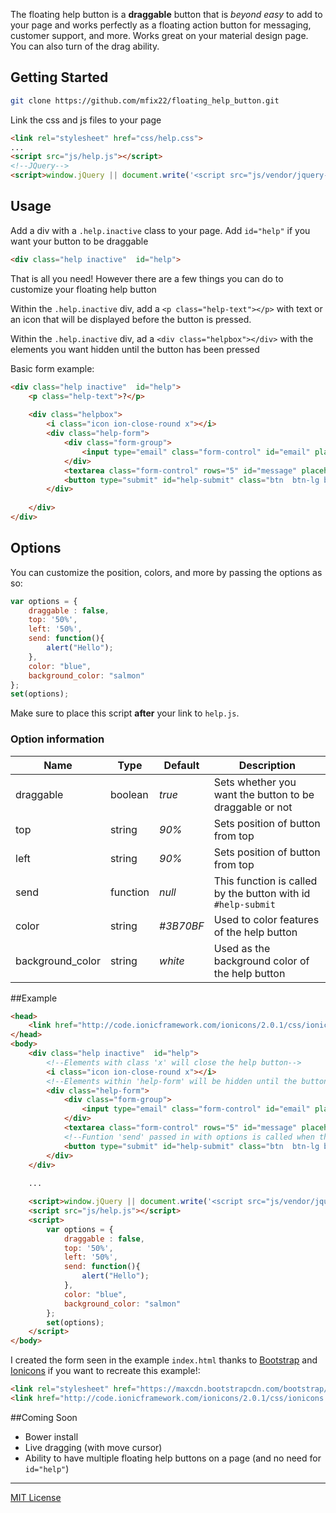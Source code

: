The floating help button is a **draggable** button that is _beyond easy_ to add to your page and works perfectly as a floating action button for messaging, customer support, and more. Works great on your material design page. You can also turn of the drag ability.

## Getting Started

```bash
git clone https://github.com/mfix22/floating_help_button.git
```

Link the css and js files to your page
```html
<link rel="stylesheet" href="css/help.css">
...
<script src="js/help.js"></script>
<!--JQuery-->
<script>window.jQuery || document.write('<script src="js/vendor/jquery-1.11.2.js"><\/script>');</script>
```

## Usage
Add a div with a `.help.inactive` class to your page. Add `id="help"` if you want your button to be draggable
```html
<div class="help inactive"  id="help">
```

That is all you need! However there are a few things you can do to customize your floating help button

Within the `.help.inactive` div, add a `<p class="help-text"></p>` with text or an icon that will be displayed before the button is pressed. 

Within the `.help.inactive` div, ad a `<div class="helpbox"></div>` with the elements you want hidden until the button has been pressed

Basic form example:
```html
<div class="help inactive"  id="help">
    <p class="help-text">?</p>
    
    <div class="helpbox">
        <i class="icon ion-close-round x"></i>
        <div class="help-form">
            <div class="form-group">
                <input type="email" class="form-control" id="email" placeholder="Email" required>
            </div>
            <textarea class="form-control" rows="5" id="message" placeholder="Message" required></textarea>
            <button type="submit" id="help-submit" class="btn  btn-lg btn-block">SEND</button>
        </div>
            
    </div>
</div>
```

## Options
You can customize the position, colors, and more by passing the options as so: 
```js
var options = {
    draggable : false,
    top: '50%',
    left: '50%',
    send: function(){
        alert("Hello");
    },
    color: "blue",
    background_color: "salmon"
};
set(options);
```


Make sure to place this script **after** your link to `help.js`.

### Option information
 Name          | Type        | Default     | Description 
 ------------- | ----------- | ----------- | ----------- 
 draggable     | boolean     | _true_      | Sets whether you want the button to be draggable or not
 top           | string      | _90%_       | Sets position of button from top
 left          | string      | _90%_       | Sets position of button from top
 send          | function    | _null_      | This function is called by the button with id `#help-submit`
 color         | string      | _#3B70BF_   | Used to color features of the help button
 background_color| string    | _white_   | Used as the background color of the help button

##Example
```html
<head>
	<link href="http://code.ionicframework.com/ionicons/2.0.1/css/ionicons.min.css" rel="stylesheet"/>
</head>
<body>
	<div class="help inactive"  id="help">
		<!--Elements with class 'x' will close the help button-->
	    <i class="icon ion-close-round x"></i> 
	    <!--Elements within 'help-form' will be hidden until the button is clicked-->
	    <div class="help-form">
	        <div class="form-group">
	            <input type="email" class="form-control" id="email" placeholder="Email" required>
	        </div>
	        <textarea class="form-control" rows="5" id="message" placeholder="Message" required></textarea>
	        <!--Funtion 'send' passed in with options is called when this button is clicked-->
	        <button type="submit" id="help-submit" class="btn  btn-lg btn-block">SEND</button>
	    </div>
	</div>
	
	...

	<script>window.jQuery || document.write('<script src="js/vendor/jquery-1.11.2.js"><\/script>');</script>
	<script src="js/help.js"></script>
	<script>
		var options = {
	        draggable : false,
	        top: '50%',
	        left: '50%',
	        send: function(){
	            alert("Hello");
	        },
	        color: "blue",
	        background_color: "salmon"
	    };
	    set(options);
	</script>
</body>
```


I created the form seen in the example `index.html` thanks to [Bootstrap](http://getbootstrap.com/) and [Ionicons](http://ionicons.com/) if you want to recreate this example!:
```html
<link rel="stylesheet" href="https://maxcdn.bootstrapcdn.com/bootstrap/3.3.5/css/bootstrap.min.css">
<link href="http://code.ionicframework.com/ionicons/2.0.1/css/ionicons.min.css" rel="stylesheet"/>
```

##Coming Soon
- Bower install
- Live dragging (with move cursor)
- Ability to have multiple floating help buttons on a page (and no need for `id="help"`)

---

[MIT License](https://github.com/mfix22/floating_help_button/blob/master/LICENSE)

